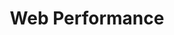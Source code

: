 ---
view: category
lang: pt-br
order: 7
title: Web Performance
description: Performance web é algo obrigatório para todos web developer. Fique por dentre do que há de mais moderno sobre performance web no Ktquez Play
excerpt: Performance web é algo obrigatório para todos web developer
slug: webperformance
meta:
  - property: og:image
    content: https://ktquez.com/share/ktquez-play-image-share.png
  - name: twitter:image
    content: https://ktquez.com/share/ktquez-play-image-share.png
---
